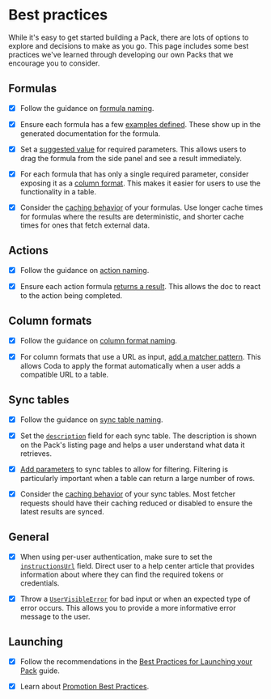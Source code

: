 # Best practices

While it's easy to get started building a Pack, there are lots of options to explore and decisions to make as you go. This page includes some best practices we've learned through developing our own Packs that we encourage you to consider.


## Formulas

- [x] Follow the guidance on [formula naming][formulas_naming].
- [x] Ensure each formula has a few [examples defined][formulas_examples]. These show up in the generated documentation for the formula.
- [x] Set a [suggested value][parameter_suggested_value] for required parameters. This allows users to drag the formula from the side panel and see a result immediately.
- [x] For each formula that has only a single required parameter, consider exposing it as a [column format][column_formats]. This makes it easier for users to use the functionality in a table.
- [x] Consider the [caching behavior][formulas_caching] of your formulas. Use longer cache times for formulas where the results are deterministic, and shorter cache times for ones that fetch external data.


## Actions

- [x] Follow the guidance on [action naming][actions_naming].
- [x] Ensure each action formula [returns a result][actions_result]. This allows the doc to react to the action being completed.


## Column formats

- [x] Follow the guidance on [column format naming][column_formats_naming].
- [x] For column formats that use a URL as input, [add a matcher pattern][column_formats_matchers]. This allows Coda to apply the format automatically when a user adds a compatible URL to a table.


## Sync tables

- [x] Follow the guidance on [sync table naming][sync_tables_naming].
- [x] Set the [`description`][SyncTableOptions.description] field for each sync table. The description is shown on the Pack's listing page and helps a user understand what data it retrieves.
- [x] [Add parameters][sync_tables_parameters] to sync tables to allow for filtering. Filtering is particularly important when a table can return a large number of rows.
- [x] Consider the [caching behavior][sync_tables_caching] of your sync tables. Most fetcher requests should have their caching reduced or disabled to ensure the latest results are synced.


## General

- [x] When using per-user authentication, make sure to set the [`instructionsUrl`][instructionsUrl] field. Direct user to a help center article that provides information about where they can find the required tokens or credentials.
- [x] Throw a [`UserVisibleError`][UserVisibleError] for bad input or when an expected type of error occurs. This allows you to provide a more informative error message to the user.


## Launching

- [x] Follow the recommendations in the [Best Practices for Launching your Pack][launching] guide.
- [x] Learn about [Promotion Best Practices][promotion].



[formulas_naming]: blocks/formulas.md#naming
[formulas_caching]: blocks/formulas.md#caching
[actions_naming]: blocks/actions.md#naming
[actions_result]: blocks/actions.md#results
[column_formats]: blocks/column-formats.md
[column_formats_naming]: blocks/column-formats.md#naming
[column_formats_matchers]: blocks/column-formats.md#matchers
[sync_tables_naming]: blocks/sync-tables/index.md#naming
[sync_tables_caching]: blocks/sync-tables/index.md#caching
[sync_tables_parameters]: blocks/sync-tables/index.md#parameters
[formulas_examples]: blocks/formulas.md#examples
[parameter_suggested_value]: basics/parameters/index.md#suggested-values
[instructionsUrl]: ../reference/sdk/interfaces/BaseAuthentication.md#instructionsurl
[UserVisibleError]: ../reference/sdk/classes/UserVisibleError.md
[SyncTableOptions.description]: ../reference/sdk/interfaces/SyncTableOptions.md#description
[launching]: https://coda.io/@joebauer/best-practices-for-launching-your-pack
[promotion]: https://coda.io/@hector/promotion-best-practices
